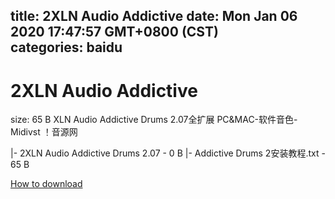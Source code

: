 
title: 2XLN Audio Addictive
date: Mon Jan 06 2020 17:47:57 GMT+0800 (CST)    
categories: baidu
---

# 2XLN Audio Addictive
size: 65 B
 XLN Audio Addictive Drums 2.07全扩展 PC&MAC-软件音色-Midivst ！音源网
 
|- 2XLN Audio Addictive Drums 2.07 - 0 B
|- Addictive Drums 2安装教程.txt - 65 B

[How to download](https://bpcam.bemobtrk.com/go/2ceec3aa-1ca2-46d6-b9ff-aaa5c184517c?jno=4364)